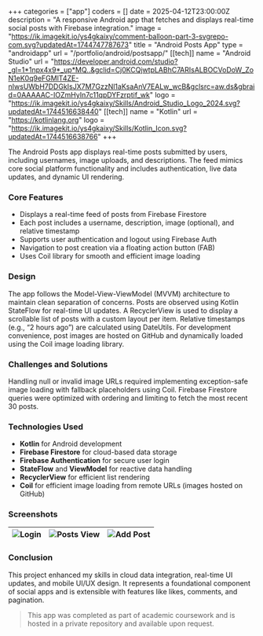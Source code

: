 +++
categories = ["app"]
coders = []
date = 2025-04-12T23:00:00Z
description = "A responsive Android app that fetches and displays real-time social posts with Firebase integration."
image = "https://ik.imagekit.io/ys4gkaixy/comment-balloon-part-3-svgrepo-com.svg?updatedAt=1744747787673"
title = "Android Posts App"
type = "androidapp"
url = "/portfolio/android/postsapp/"
[[tech]]
name = "Android Studio"
url = "https://developer.android.com/studio?_gl=1*1npx4x9*_up*MQ..&gclid=Cj0KCQjwtpLABhC7ARIsALBOCVoDoW_ZoN1eK0q9eFGMlT4ZE-nIwsUWbH7DDGkIsJX7M7GzzNl1aKsaAnV7EALw_wcB&gclsrc=aw.ds&gbraid=0AAAAAC-IOZmHyIn7c11qpDYFzrptif_wk"
logo = "https://ik.imagekit.io/ys4gkaixy/Skills/Android_Studio_Logo_2024.svg?updatedAt=1744516638440"
[[tech]]
name = "Kotlin"
url = "https://kotlinlang.org"
logo = "https://ik.imagekit.io/ys4gkaixy/Skills/Kotlin_Icon.svg?updatedAt=1744516638766"
+++

The Android Posts app displays real-time posts submitted by users, including usernames, image uploads, and descriptions. The feed mimics core social platform functionality and includes authentication, live data updates, and dynamic UI rendering.

### Core Features

- Displays a real-time feed of posts from Firebase Firestore
- Each post includes a username, description, image (optional), and relative timestamp
- Supports user authentication and logout using Firebase Auth
- Navigation to post creation via a floating action button (FAB)
- Uses Coil library for smooth and efficient image loading

### Design

The app follows the Model-View-ViewModel (MVVM) architecture to maintain clean separation of concerns. Posts are observed using Kotlin StateFlow for real-time UI updates. A RecyclerView is used to display a scrollable list of posts with a custom layout per item. Relative timestamps (e.g., “2 hours ago”) are calculated using DateUtils. For development convenience, post images are hosted on GitHub and dynamically loaded using the Coil image loading library.

### Challenges and Solutions

Handling null or invalid image URLs required implementing exception-safe image loading with fallback placeholders using Coil. Firebase Firestore queries were optimized with ordering and limiting to fetch the most recent 30 posts.

### Technologies Used

- **Kotlin** for Android development
- **Firebase Firestore** for cloud-based data storage
- **Firebase Authentication** for secure user login
- **StateFlow** and **ViewModel** for reactive data handling
- **RecyclerView** for efficient list rendering
- **Coil** for efficient image loading from remote URLs (images hosted on GitHub)

### Screenshots


| ![Login](/Login_Screen.png) | ![Posts View](/Posts_Screen.png) | ![Add Post](/Add_Post.png) |
|------------------------|------------------------|------------------------|

### Conclusion

This project enhanced my skills in cloud data integration, real-time UI updates, and mobile UI/UX design. It represents a foundational component of social apps and is extensible with features like likes, comments, and pagination.

> This app was completed as part of academic coursework and is hosted in a private repository and available upon request.  